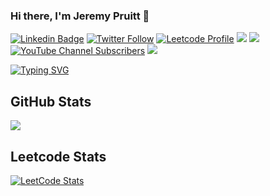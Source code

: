 ### Hi there, I'm Jeremy Pruitt 👋

[![Linkedin Badge](https://img.shields.io/badge/-LinkedIn-0e76a8?style=for-the-badge&logo=Linkedin&logoColor=white)](https://linkedin.com/in/jeremypruitt)
[![Twitter Follow](https://img.shields.io/twitter/follow/jeremypruitt?color=1DA1F2&logo=twitter&style=for-the-badge&label=Twitter)](https://twitter.com/jeremypruitt)
[![Leetcode Profile](https://img.shields.io/badge/Streak-130-orange?logoColor=orange&style=for-the-badge&logo=leetcode)](https://leetcode.com/jeremypruitt/)
[![](https://img.shields.io/badge/dynamic/json?style=for-the-badge&color=orange&label=Solved&query=solvedOverTotal&url=https%3A%2F%2Fleetcode-badge.vercel.app%2Fapi%2Fusers%2Fjeremypruitt&logo=leetcode&logoColor=orange)](https://leetcode.com/jeremypruitt/)
[![](https://img.shields.io/badge/dynamic/json?style=for-the-badge&color=orange&label=Ranking&query=ranking&url=https%3A%2F%2Fleetcode-badge.vercel.app%2Fapi%2Fusers%2Fjeremypruitt&logo=leetcode&logoColor=orange)](https://leetcode.com/jeremypruitt/)
[![YouTube Channel Subscribers](https://img.shields.io/youtube/channel/subscribers/UCzy_THI0vc42g-6Fh2p40yw?logo=youtube&logoColor=red&style=for-the-badge&label=YouTube)](https://www.youtube.com/c/TrailsWeHike)
![](https://komarev.com/ghpvc/?username=jeremypruitt&style=for-the-badge&label=Github%20Profile%20Views&logo=github)

[![Typing SVG](https://readme-typing-svg.herokuapp.com?font=comfortaa&color=%23F77B93&size=25&height=40&lines=I'm+a+Software+Engineer;I'm+a+DevOps+Engineer;I'm+a+Cloud+Architect;I'm+an+Engineering+Leader;I'm+an+Infrastructure+Engineer)](https://git.io/typing-svg)

## GitHub Stats
![](https://github-readme-stats.vercel.app/api?username=jeremypruitt&show_icons=true&theme=tokyonight&hide=contribs)

## Leetcode Stats
[![LeetCode Stats](https://leetcode.card.workers.dev/jeremypruitt?theme=nord&font=baloo&extension=activity)](https://leetcode.com/jeremypruitt/)
